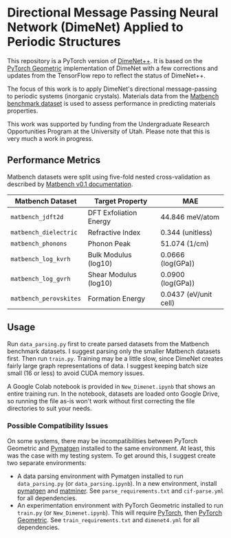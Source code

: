 # Directional Message Passing Neural Network (DimeNet) Applied to Periodic Structures

This repository is a PyTorch version of [DimeNet++](https://github.com/klicperajo/dimenet). It is based on the [PyTorch Geometric](https://github.com/rusty1s/pytorch_geometric) implementation of DimeNet with a few corrections and updates from the TensorFlow repo to reflect the status of DimeNet++.

The focus of this work is to apply DimeNet's directional message-passing to periodic systems (inorganic crystals). Materials data from the [Matbench benchmark dataset](https://hackingmaterials.lbl.gov/automatminer/datasets.html) is used to assess performance in predicting materials properties.

This work was supported by funding from the Undergraduate Research Opportunities Program at the University of Utah. Please note that this is very much a work in progress.

## Performance Metrics
Matbench datasets were split using five-fold nested cross-validation as described by [Matbench v0.1 documentation](https://hackingmaterials.lbl.gov/automatminer/datasets.html#benchmarking-and-reporting-your-algorithm).

|Matbench Dataset|Target Property|MAE|
|---|---|---|
|`matbench_jdft2d`|DFT Exfoliation Energy|44.846 meV/atom|
|`matbench_dielectric`|Refractive Index|0.344 (unitless)|
|`matbench_phonons`|Phonon Peak|51.074 (1/cm)|
|`matbench_log_kvrh`|Bulk Modulus (log10)|0.0666 (log(GPa))|
|`matbench_log_gvrh`|Shear Modulus (log10)|0.0900 (log(GPa))|
|`matbench_perovskites`|Formation Energy|0.0437 (eV/unit cell)|


## Usage
Run `data_parsing.py` first to create parsed datasets from the Matbench benchmark datasets. I suggest parsing only the smaller Matbench datasets first. Then run `train.py`. Training may be a little slow, since DimeNet creates fairly large graph representations of data. I suggest keeping batch size small (16 or less) to avoid CUDA memory issues.

A Google Colab notebook is provided in `New_Dimenet.ipynb` that shows an entire training run. In the notebook, datasets are loaded onto Google Drive, so running the file as-is won't work without first correcting the file directories to suit your needs.

### Possible Compatibility Issues
On some systems, there may be incompatibilities between PyTorch Geometric and [Pymatgen](https://github.com/materialsproject/pymatgen) installed to the same environment. At least, this was the case with my testing system. To get around this, I suggest create two separate environments:
* A data parsing environment with Pymatgen installed to run `data_parsing.py` (or `data_parsing.ipynb`). In a new environment, install [pymatgen](https://pymatgen.org/installation.html#step-3-install-pymatgen) and [matminer](https://hackingmaterials.lbl.gov/matminer/installation.html). See `parse_requirements.txt` and `cif-parse.yml` for all dependencies.
* An experimentation environment with PyTorch Geometric installed to run `train.py` (or `New_Dimenet.ipynb`). This will require [PyTorch](https://pytorch.org/get-started/locally/), then [PyTorch Geometric](https://github.com/rusty1s/pytorch_geometric#installation). See `train_requirements.txt` and `dimenet4.yml` for all dependencies.
